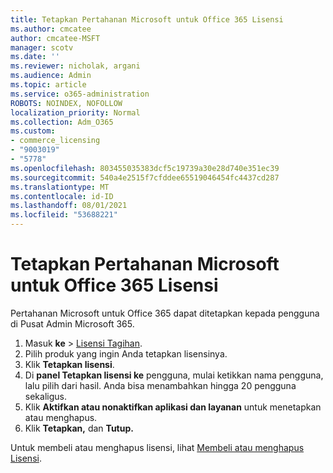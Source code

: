 ```yaml
---
title: Tetapkan Pertahanan Microsoft untuk Office 365 Lisensi
ms.author: cmcatee
author: cmcatee-MSFT
manager: scotv
ms.date: ''
ms.reviewer: nicholak, argani
ms.audience: Admin
ms.topic: article
ms.service: o365-administration
ROBOTS: NOINDEX, NOFOLLOW
localization_priority: Normal
ms.collection: Adm_O365
ms.custom:
- commerce_licensing
- "9003019"
- "5778"
ms.openlocfilehash: 803455035383dcf5c19739a30e28d740e351ec39
ms.sourcegitcommit: 540a4e2515f7cfddee65519046454fc4437cd287
ms.translationtype: MT
ms.contentlocale: id-ID
ms.lasthandoff: 08/01/2021
ms.locfileid: "53688221"
---
```

# <a name="assign-microsoft-defender-for-office-365-licenses"></a>Tetapkan Pertahanan Microsoft untuk Office 365 Lisensi

Pertahanan Microsoft untuk Office 365 dapat ditetapkan kepada pengguna di Pusat Admin Microsoft 365.

1. Masuk **ke**  >  [Lisensi Tagihan](https://go.microsoft.com/fwlink/p/?linkid=842264).
2. Pilih produk yang ingin Anda tetapkan lisensinya.
3. Klik **Tetapkan lisensi**.
4. Di **panel Tetapkan lisensi ke**  pengguna, mulai ketikkan nama pengguna, lalu pilih dari hasil. Anda bisa menambahkan hingga 20 pengguna sekaligus.
5. Klik **Aktifkan atau nonaktifkan aplikasi dan layanan**  untuk menetapkan atau menghapus.
6. Klik **Tetapkan,** dan **Tutup.**

Untuk membeli atau menghapus lisensi, lihat [Membeli atau menghapus Lisensi](/microsoft-365/commerce/licenses/buy-licenses#buy-or-remove-licenses-for-your-business-subscription).